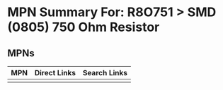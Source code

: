 



# MPN Summary For: R8O751 > SMD (0805) 750 Ohm Resistor

## MPNs
  

|MPN|Direct Links|Search Links|
| :--- | :--- | :--- |
||||
